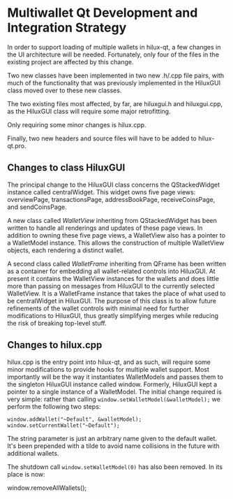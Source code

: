 Multiwallet Qt Development and Integration Strategy
===================================================

In order to support loading of multiple wallets in hilux-qt, a few changes in the UI architecture will be needed.
Fortunately, only four of the files in the existing project are affected by this change.

Two new classes have been implemented in two new .h/.cpp file pairs, with much of the functionality that was previously
implemented in the HiluxGUI class moved over to these new classes.

The two existing files most affected, by far, are hiluxgui.h and hiluxgui.cpp, as the HiluxGUI class will require
some major retrofitting.

Only requiring some minor changes is hilux.cpp.

Finally, two new headers and source files will have to be added to hilux-qt.pro.

Changes to class HiluxGUI
---------------------------
The principal change to the HiluxGUI class concerns the QStackedWidget instance called centralWidget.
This widget owns five page views: overviewPage, transactionsPage, addressBookPage, receiveCoinsPage, and sendCoinsPage.

A new class called *WalletView* inheriting from QStackedWidget has been written to handle all renderings and updates of
these page views. In addition to owning these five page views, a WalletView also has a pointer to a WalletModel instance.
This allows the construction of multiple WalletView objects, each rendering a distinct wallet.

A second class called *WalletFrame* inheriting from QFrame has been written as a container for embedding all wallet-related
controls into HiluxGUI. At present it contains the WalletView instances for the wallets and does little more than passing on messages
from HiluxGUI to the currently selected WalletView. It is a WalletFrame instance
that takes the place of what used to be centralWidget in HiluxGUI. The purpose of this class is to allow future
refinements of the wallet controls with minimal need for further modifications to HiluxGUI, thus greatly simplifying
merges while reducing the risk of breaking top-level stuff.

Changes to hilux.cpp
----------------------
hilux.cpp is the entry point into hilux-qt, and as such, will require some minor modifications to provide hooks for
multiple wallet support. Most importantly will be the way it instantiates WalletModels and passes them to the
singleton HiluxGUI instance called window. Formerly, HiluxGUI kept a pointer to a single instance of a WalletModel.
The initial change required is very simple: rather than calling `window.setWalletModel(&walletModel);` we perform the
following two steps:

	window.addWallet("~Default", &walletModel);
	window.setCurrentWallet("~Default");

The string parameter is just an arbitrary name given to the default wallet. It's been prepended with a tilde to avoid name collisions in the future with additional wallets.

The shutdown call `window.setWalletModel(0)` has also been removed. In its place is now:

window.removeAllWallets();
